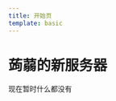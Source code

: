 ```yaml
---
title: 开始页
template: basic
---
```


# 蒟蒻的新服务器

现在暂时什么都没有

> <span id="poem"></span>

<script src="https://cdn.bootcss.com/jquery/3.2.1/jquery.min.js"></script>
<script>$(function(){$.ajax('/api/poem?rnd='+Date.now()+Math.random()).done(function(data){$('#poem').text(data)});</script>